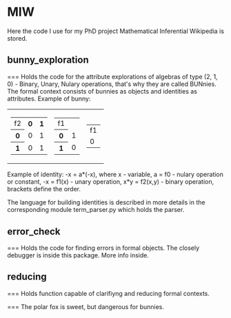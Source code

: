 MIW
===
Here the code I use for my PhD project Mathematical Inferential Wikipedia is stored.

bunny_exploration
-------------------
===
Holds the code for the attribute explorations of
algebras of type (2, 1, 0) - Binary, Unary, Nulary operations, that's why they are
called BUNnies. The formal context consists of bunnies as objects and identities
as attributes.
Example of bunny:
<table>
  <td>
  <table>
    <tr>
      <td>f2</td> <th>0</th> <th>1</th>
    </tr>
    <tr>
      <th>0</th> <td>0</td> <td>1</td>
    </tr>
    <tr>
      <th>1</th> <td>0</td> <td>1</td>
    </tr>
  </table>
  </td>
  
  <td>
  <table>
    <tr>
      <td>f1</td>
    </tr>
    <tr>
      <th>0</th> <td>1</td>
    </tr>
    <tr>
      <th>1</th> <td>0</td>
    </tr>
  </table>
  </td>
  
  <td>
  <table>
    <tr>
      <td>f1</td>
    </tr>
    <tr>
      <tв></tв> <td>0</td>
    </tr>
  </table>
  </td>
</table>

Example of identity:
-x = a*(-x), where x - variable, a = f0 - nulary operation or constant,
-x = f1(x) - unary operation, x*y = f2(x,y) - binary operation, brackets
define the order.

The language for building identities is described in more details in the corresponding
module term_parser.py which holds the parser.

error_check
-------------
===
Holds the code for finding errors in formal objects. The
closely debugger is inside this package. More info inside.


reducing
----------
===
Holds function capable of clarifiyng and reducing formal contexts.

===
The polar fox is sweet, but dangerous for bunnies.
